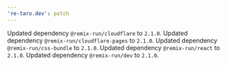 ```yaml
---
're-taro.dev': patch
---
```


Updated dependency `@remix-run/cloudflare` to `2.1.0`.
Updated dependency `@remix-run/cloudflare-pages` to `2.1.0`.
Updated dependency `@remix-run/css-bundle` to `2.1.0`.
Updated dependency `@remix-run/react` to `2.1.0`.
Updated dependency `@remix-run/dev` to `2.1.0`.
